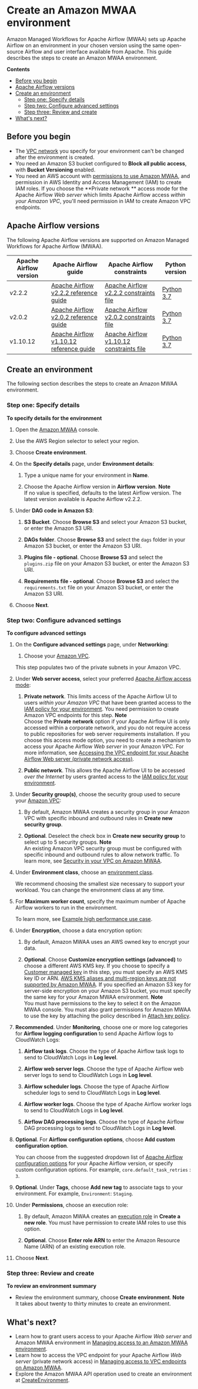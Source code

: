 # Create an Amazon MWAA environment<a name="create-environment"></a>

Amazon Managed Workflows for Apache Airflow \(MWAA\) sets up Apache Airflow on an environment in your chosen version using the same open\-source Airflow and user interface available from Apache\. This guide describes the steps to create an Amazon MWAA environment\.

**Contents**
+ [Before you begin](#create-environment-before)
+ [Apache Airflow versions](#create-environment-regions-aa-versions)
+ [Create an environment](#create-environment-start)
  + [Step one: Specify details](#create-environment-start-details)
  + [Step two: Configure advanced settings](#create-environment-start-advanced)
  + [Step three: Review and create](#create-environment-start-review)
+ [What's next?](#mwaa-env-next-up)

## Before you begin<a name="create-environment-before"></a>
+ The [VPC network](vpc-create.md) you specify for your environment can't be changed after the environment is created\.
+ You need an Amazon S3 bucket configured to **Block all public access**, with **Bucket Versioning** enabled\.
+ You need an AWS account with [permissions to use Amazon MWAA](manage-access.md), and permission in AWS Identity and Access Management \(IAM\) to create IAM roles\. If you choose the **Private network ** access mode for the Apache Airflow *Web server* which limits Apache Airflow access *within your Amazon VPC*, you'll need permission in IAM to create Amazon VPC endpoints\.

## Apache Airflow versions<a name="create-environment-regions-aa-versions"></a>

The following Apache Airflow versions are supported on Amazon Managed Workflows for Apache Airflow \(MWAA\)\.


| Apache Airflow version | Apache Airflow guide | Apache Airflow constraints | Python version | 
| --- | --- | --- | --- | 
|  v2\.2\.2  |  [Apache Airflow v2\.2\.2 reference guide](https://airflow.apache.org/docs/apache-airflow/2.2.2/index.html)  |  [Apache Airflow v2\.2\.2 constraints file](https://raw.githubusercontent.com/apache/airflow/constraints-2.2.2/constraints-3.7.txt)  |  [Python 3\.7](https://www.python.org/dev/peps/pep-0537/)  | 
|  v2\.0\.2  |  [Apache Airflow v2\.0\.2 reference guide](http://airflow.apache.org/docs/apache-airflow/2.0.2/index.html)  |  [Apache Airflow v2\.0\.2 constraints file](https://raw.githubusercontent.com/apache/airflow/constraints-2.0.2/constraints-3.7.txt)  |  [Python 3\.7](https://www.python.org/dev/peps/pep-0537/)  | 
|  v1\.10\.12  |  [Apache Airflow v1\.10\.12 reference guide](https://airflow.apache.org/docs/apache-airflow/1.10.12/)  |  [Apache Airflow v1\.10\.12 constraints file](https://raw.githubusercontent.com/apache/airflow/constraints-1.10.12/constraints-3.7.txt)  |  [Python 3\.7](https://www.python.org/dev/peps/pep-0537/)  | 

## Create an environment<a name="create-environment-start"></a>

The following section describes the steps to create an Amazon MWAA environment\.

### Step one: Specify details<a name="create-environment-start-details"></a>

**To specify details for the environment**

1. Open the [Amazon MWAA](https://console.aws.amazon.com/mwaa/home/) console\.

1. Use the AWS Region selector to select your region\.

1. Choose **Create environment**\.

1. On the **Specify details** page, under **Environment details**:

   1. Type a unique name for your environment in **Name**\.

   1. Choose the Apache Airflow version in **Airflow version**\. 
**Note**  
If no value is specified, defaults to the latest Airflow version\. The latest version available is Apache Airflow v2\.2\.2\.

1. Under **DAG code in Amazon S3**:

   1. **S3 Bucket**\. Choose **Browse S3** and select your Amazon S3 bucket, or enter the Amazon S3 URI\.

   1. **DAGs folder**\. Choose **Browse S3** and select the `dags` folder in your Amazon S3 bucket, or enter the Amazon S3 URI\.

   1. **Plugins file \- optional**\. Choose **Browse S3** and select the `plugins.zip` file on your Amazon S3 bucket, or enter the Amazon S3 URI\.

   1. **Requirements file \- optional**\. Choose **Browse S3** and select the `requirements.txt` file on your Amazon S3 bucket, or enter the Amazon S3 URI\.

1. Choose **Next**\. 

### Step two: Configure advanced settings<a name="create-environment-start-advanced"></a>

**To configure advanced settings**

1. On the **Configure advanced settings** page, under **Networking**:

   1. Choose your [Amazon VPC](vpc-create.md)\.

     This step populates two of the private subnets in your Amazon VPC\.

1. Under **Web server access**, select your preferred [Apache Airflow access mode](configuring-networking.md):

   1. **Private network**\. This limits access of the Apache Airflow UI to users *within your Amazon VPC* that have been granted access to the [IAM policy for your environment](access-policies.md)\. You need permission to create Amazon VPC endpoints for this step\.
**Note**  
Choose the **Private network** option if your Apache Airflow UI is only accessed within a corporate network, and you do not require access to public repositories for web server requirements installation\. If you choose this access mode option, you need to create a mechanism to access your Apache Airflow *Web server* in your Amazon VPC\. For more information, see [Accessing the VPC endpoint for your Apache Airflow Web server \(private network access\)](vpc-vpe-access.md#vpc-vpe-access-endpoints)\.

   1. **Public network**\. This allows the Apache Airflow UI to be accessed *over the Internet* by users granted access to the [IAM policy for your environment](access-policies.md)\.

1. Under **Security group\(s\)**, choose the security group used to secure your [Amazon VPC](vpc-create.md):

   1. By default, Amazon MWAA creates a security group in your Amazon VPC with specific inbound and outbound rules in **Create new security group**\.

   1. **Optional**\. Deselect the check box in **Create new security group** to select up to 5 security groups\.
**Note**  
An existing Amazon VPC security group must be configured with specific inbound and outbound rules to allow network traffic\. To learn more, see [Security in your VPC on Amazon MWAA](vpc-security.md)\.

1. Under **Environment class**, choose an [environment class](environment-class.md)\.

   We recommend choosing the smallest size necessary to support your workload\. You can change the environment class at any time\.

1. For **Maximum worker count**, specify the maximum number of Apache Airflow workers to run in the environment\.

   To learn more, see [Example high performance use case](mwaa-autoscaling.md#mwaa-autoscaling-high-volume)\.

1. Under **Encryption**, choose a data encryption option:

   1. By default, Amazon MWAA uses an AWS owned key to encrypt your data\.

   1. **Optional**\. Choose **Customize encryption settings \(advanced\)** to choose a different AWS KMS key\. If you choose to specify a [Customer managed key](https://docs.aws.amazon.com/kms/latest/developerguide/concepts.html#customer-cmk) in this step, you must specify an AWS KMS key ID or ARN\. [AWS KMS aliases and multi\-region keys are not supported by Amazon MWAA](custom-keys-certs.md)\. If you specified an Amazon S3 key for server\-side encryption on your Amazon S3 bucket, you must specify the same key for your Amazon MWAA environment\.
**Note**  
You must have permissions to the key to select it on the Amazon MWAA console\. You must also grant permissions for Amazon MWAA to use the key by attaching the policy described in [Attach key policy](custom-keys-certs.md#custom-keys-certs-grant-policies-attach)\.

1. **Recommended**\. Under **Monitoring**, choose one or more log categories for **Airflow logging configuration** to send Apache Airflow logs to CloudWatch Logs:

   1. **Airflow task logs**\. Choose the type of Apache Airflow task logs to send to CloudWatch Logs in **Log level**\.

   1. **Airflow web server logs**\. Choose the type of Apache Airflow web server logs to send to CloudWatch Logs in **Log level**\.

   1. **Airflow scheduler logs**\. Choose the type of Apache Airflow scheduler logs to send to CloudWatch Logs in **Log level**\.

   1. **Airflow worker logs**\. Choose the type of Apache Airflow worker logs to send to CloudWatch Logs in **Log level**\.

   1. **Airflow DAG processing logs**\. Choose the type of Apache Airflow DAG processing logs to send to CloudWatch Logs in **Log level**\.

1. **Optional**\. For **Airflow configuration options**, choose **Add custom configuration option**\.

   You can choose from the suggested dropdown list of [Apache Airflow configuration options](configuring-env-variables.md) for your Apache Airflow version, or specify custom configuration options\. For example, `core.default_task_retries` : `3`\.

1. **Optional**\. Under **Tags**, choose **Add new tag** to associate tags to your environment\. For example, `Environment`: `Staging`\.

1. Under **Permissions**, choose an execution role:

   1. By default, Amazon MWAA creates an [execution role](mwaa-create-role.md) in **Create a new role**\. You must have permission to create IAM roles to use this option\.

   1. **Optional**\. Choose **Enter role ARN** to enter the Amazon Resource Name \(ARN\) of an existing execution role\.

1. Choose **Next**\.

### Step three: Review and create<a name="create-environment-start-review"></a>

**To review an environment summary**
+ Review the environment summary, choose **Create environment**\.
**Note**  
It takes about twenty to thirty minutes to create an environment\.

## What's next?<a name="mwaa-env-next-up"></a>
+ Learn how to grant users access to your Apache Airflow *Web server* and Amazon MWAA environment in [Managing access to an Amazon MWAA environment](manage-access.md)\.
+ Learn how to access the VPC endpoint for your Apache Airflow *Web server* \(private network access\) in [Managing access to VPC endpoints on Amazon MWAA](vpc-vpe-access.md)\.
+ Explore the Amazon MWAA API operation used to create an environment at [CreateEnvironment](https://docs.aws.amazon.com/mwaa/latest/API/API_CreateEnvironment.html)\.